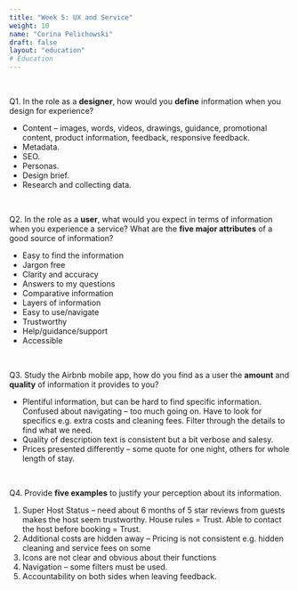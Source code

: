 ```yaml
---
title: "Week 5: UX and Service"
weight: 10
name: "Corina Pelichowski"
draft: false
layout: "education"
# Education
---
```

<div class="container">
  <br>
  <p class="ux-questions">
    Q1. In the role as a <b>designer</b>, how would you <b>define</b> information when you design for experience?
  </p>

  <ul>
    <li>Content – images, words, videos, drawings, guidance, promotional content, product information, feedback, responsive feedback.</li>
    <li>Metadata.</li>
    <li>SEO.</li>
    <li>Personas.</li>
    <li>Design brief.</li>
    <li>Research and collecting data.</li>
  </ul>
  
  <br>

  <p class="ux-questions">
    Q2. In the role as a <b>user</b>, what would you expect in terms of information when you experience a service? What are the <b>five major attributes</b> of a good source of information?
  </p>

  <ul>
    <li>Easy to find the information</li>
    <li>Jargon free</li>
    <li>Clarity and accuracy</li>
    <li>Answers to my questions</li>
    <li>Comparative information</li>
    <li>Layers of information</li>
    <li>Easy to use/navigate</li>
    <li>Trustworthy</li>
    <li>Help/guidance/support</li>
    <li>Accessible</li>
  </ul>

  <br>

  <p class="ux-questions">
    Q3. Study the Airbnb mobile app, how do you find as a user the <b>amount</b> and <b>quality</b> of information it provides to you?
  </p>

  <ul>
    <li>Plentiful information, but can be hard to find specific information. Confused about navigating – too much going on. Have to look for specifics e.g. extra costs and cleaning fees. Filter through the details to find what we need.</li>
    <li>Quality of description text is consistent but a bit verbose and salesy.</li>
    <li>Prices presented differently – some quote for one night, others for whole length of stay.</li>
  </ul>

  <br>

  <p class="ux-questions">
    Q4. Provide <b>five examples</b> to justify your perception about its information.
  </p>

  <ol>
    <li>Super Host Status – need about 6 months of 5 star reviews from guests makes the host seem trustworthy. House rules = Trust. Able to contact the host before booking = Trust.</li>
    <li>Additional costs are hidden away – Pricing is not consistent e.g. hidden cleaning and service fees on some</li>
    <li>Icons are not clear and obvious about their functions</li>
    <li>Navigation – some filters must be used. </li>
    <li>Accountability on both sides when leaving feedback.</li>
  </ol>

</div>
